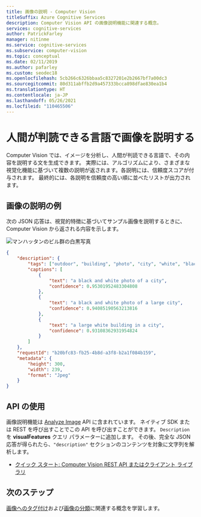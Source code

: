 ```yaml
---
title: 画像の説明 - Computer Vision
titleSuffix: Azure Cognitive Services
description: Computer Vision API の画像説明機能に関連する概念。
services: cognitive-services
author: PatrickFarley
manager: nitinme
ms.service: cognitive-services
ms.subservice: computer-vision
ms.topic: conceptual
ms.date: 02/11/2019
ms.author: pafarley
ms.custom: seodec18
ms.openlocfilehash: 5cb266c6326bbaa5c8327201e2b2667bf7a00dc3
ms.sourcegitcommit: 80d311abffb2d9a457333bcca898dfae830ea1b4
ms.translationtype: HT
ms.contentlocale: ja-JP
ms.lasthandoff: 05/26/2021
ms.locfileid: "110465506"
---
```

# <a name="describe-images-with-human-readable-language"></a>人間が判読できる言語で画像を説明する

Computer Vision では、イメージを分析し、人間が判読できる言語で、その内容を説明する文を生成できます。 実際には、アルゴリズムにより、さまざまな視覚化機能に基づいて複数の説明が返されます。各説明には、信頼度スコアが付与されます。 最終的には、各説明を信頼度の高い順に並べたリストが出力されます。

## <a name="image-description-example"></a>画像の説明の例

次の JSON 応答は、視覚的特徴に基づいてサンプル画像を説明するときに、Computer Vision から返される内容を示します。

![マンハッタンのビル群の白黒写真](./Images/bw_buildings.png)

```json
{
    "description": {
        "tags": ["outdoor", "building", "photo", "city", "white", "black", "large", "sitting", "old", "water", "skyscraper", "many", "boat", "river", "group", "street", "people", "field", "tall", "bird", "standing"],
        "captions": [
            {
                "text": "a black and white photo of a city",
                "confidence": 0.95301952483304808
            },
            {
                "text": "a black and white photo of a large city",
                "confidence": 0.94085190563213816
            },
            {
                "text": "a large white building in a city",
                "confidence": 0.93108362931954824
            }
        ]
    },
    "requestId": "b20bfc83-fb25-4b8d-a3f8-b2a1f084b159",
    "metadata": {
        "height": 300,
        "width": 239,
        "format": "Jpeg"
    }
}
```

## <a name="use-the-api"></a>API の使用

画像説明機能は [Analyze Image](https://westcentralus.dev.cognitive.microsoft.com/docs/services/computer-vision-v3-2/operations/56f91f2e778daf14a499f21b) API に含まれています。 ネイティブ SDK または REST を呼び出すことでこの API を呼び出すことができます。 `Description` を **visualFeatures** クエリ パラメーターに追加します。 その後、完全な JSON 応答が得られたら、`"description"` セクションのコンテンツを対象に文字列を解析します。

* [クイック スタート: Computer Vision REST API またはクライアント ライブラリ](./quickstarts-sdk/image-analysis-client-library.md?pivots=programming-language-csharp)

## <a name="next-steps"></a>次のステップ

[画像へのタグ付け](concept-tagging-images.md)および[画像の分類](concept-categorizing-images.md)に関連する概念を学習します。
